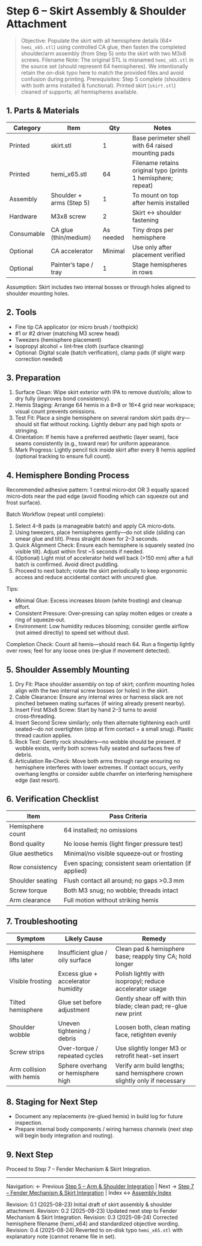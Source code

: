 # Step 6 – Skirt Assembly & Shoulder Attachment

> Objective: Populate the skirt with all hemisphere details (64× `hemi_x65.stl`) using controlled CA glue, then fasten the completed shoulder/arm assembly (from Step 5) onto the skirt with two M3x8 screws.
> Filename Note: The original STL is misnamed `hemi_x65.stl` in the source set (should represent 64 hemispheres). We intentionally retain the on-disk typo here to match the provided files and avoid confusion during printing.
> Prerequisites: Step 5 complete (shoulders with both arms installed & functional). Printed skirt (`skirt.stl`) cleaned of supports; all hemispheres available.

## 1. Parts & Materials

| Category | Item | Qty | Notes |
|----------|------|-----|-------|
| Printed | skirt.stl | 1 | Base perimeter shell with 64 raised mounting pads |
| Printed | hemi_x65.stl | 64 | Filename retains original typo (prints 1 hemisphere; repeat) |
| Assembly | Shoulder + arms (Step 5) | 1 | To mount on top after hemis installed |
| Hardware | M3x8 screw | 2 | Skirt ↔ shoulder fastening |
| Consumable | CA glue (thin/medium) | As needed | Tiny drops per hemisphere |
| Optional | CA accelerator | Minimal | Use only after placement verified |
| Optional | Painter’s tape / tray | 1 | Stage hemispheres in rows |

Assumption: Skirt includes two internal bosses or through holes aligned to shoulder mounting holes.

## 2. Tools

- Fine tip CA applicator (or micro brush / toothpick)
- #1 or #2 driver (matching M3 screw head)
- Tweezers (hemisphere placement)
- Isopropyl alcohol + lint‑free cloth (surface cleaning)
- Optional: Digital scale (batch verification), clamp pads (if slight warp correction needed)

## 3. Preparation

1. Surface Clean: Wipe skirt exterior with IPA to remove dust/oils; allow to dry fully (improves bond consistency).
2. Hemis Staging: Arrange 64 hemis in a 8×8 or 16×4 grid near workspace; visual count prevents omissions.
3. Test Fit: Place a single hemisphere on several random skirt pads dry—should sit flat without rocking. Lightly deburr any pad high spots or stringing.
4. Orientation: If hemis have a preferred aesthetic (layer seam), face seams consistently (e.g., toward rear) for uniform appearance.
5. Mark Progress: Lightly pencil tick inside skirt after every 8 hemis applied (optional tracking to ensure full count).

## 4. Hemisphere Bonding Process

Recommended adhesive pattern: 1 central micro‑dot OR 3 equally spaced micro‑dots near the pad edge (avoid flooding which can squeeze out and frost surface).

Batch Workflow (repeat until complete):

1. Select 4–8 pads (a manageable batch) and apply CA micro‑dots.
2. Using tweezers, place hemispheres gently—do not slide (sliding can smear glue and tilt). Press straight down for 2–3 seconds.
3. Quick Alignment Check: Ensure each hemisphere is squarely seated (no visible tilt). Adjust within first ~5 seconds if needed.
4. (Optional) Light mist of accelerator held well back (>150 mm) after a full batch is confirmed. Avoid direct puddling.
5. Proceed to next batch; rotate the skirt periodically to keep ergonomic access and reduce accidental contact with uncured glue.

Tips:

- Minimal Glue: Excess increases bloom (white frosting) and cleanup effort.
- Consistent Pressure: Over‑pressing can splay molten edges or create a ring of squeeze‑out.
- Environment: Low humidity reduces blooming; consider gentle airflow (not aimed directly) to speed set without dust.

Completion Check: Count all hemis—should reach 64. Run a fingertip lightly over rows; feel for any loose ones (re‑glue if movement detected).

## 5. Shoulder Assembly Mounting

1. Dry Fit: Place shoulder assembly on top of skirt; confirm mounting holes align with the two internal screw bosses (or holes) in the skirt.
2. Cable Clearance: Ensure any internal wires or harness slack are not pinched between mating surfaces (if wiring already present nearby).
3. Insert First M3x8 Screw: Start by hand 2–3 turns to avoid cross‑threading.
4. Insert Second Screw similarly; only then alternate tightening each until seated—do not overtighten (stop at firm contact + a small snug). Plastic thread caution applies.
5. Rock Test: Gently rock shoulders—no wobble should be present. If wobble exists, verify both screws fully seated and surfaces free of debris.
6. Articulation Re‑Check: Move both arms through range ensuring no hemisphere interferes with lower extremes. If contact occurs, verify overhang lengths or consider subtle chamfer on interfering hemisphere edge (last resort).

## 6. Verification Checklist

| Item | Pass Criteria |
|------|---------------|
| Hemisphere count | 64 installed; no omissions |
| Bond quality | No loose hemis (light finger pressure test) |
| Glue aesthetics | Minimal/no visible squeeze‑out or frosting |
| Row consistency | Even spacing; consistent seam orientation (if applied) |
| Shoulder seating | Flush contact all around; no gaps >0.3 mm |
| Screw torque | Both M3 snug; no wobble; threads intact |
| Arm clearance | Full motion without striking hemis |

## 7. Troubleshooting

| Symptom | Likely Cause | Remedy |
|---------|--------------|--------|
| Hemisphere lifts later | Insufficient glue / oily surface | Clean pad & hemisphere base; reapply tiny CA; hold longer |
| Visible frosting | Excess glue + accelerator humidity | Polish lightly with isopropyl; reduce accelerator usage |
| Tilted hemisphere | Glue set before adjustment | Gently shear off with thin blade; clean pad; re-glue new print |
| Shoulder wobble | Uneven tightening / debris | Loosen both, clean mating face, retighten evenly |
| Screw strips | Over-torque / repeated cycles | Use slightly longer M3 or retrofit heat-set insert |
| Arm collision with hemis | Sphere overhang or hemisphere high | Verify arm build lengths; sand hemisphere crown slightly only if necessary |

## 8. Staging for Next Step

- Document any replacements (re-glued hemis) in build log for future inspection.
- Prepare internal body components / wiring harness channels (next step will begin body integration and routing).

## 9. Next Step

Proceed to Step 7 – Fender Mechanism & Skirt Integration.

---
Navigation: ← Previous [Step 5 – Arm & Shoulder Integration](./step5_shoulders_arms.md) | Next → [Step 7 – Fender Mechanism & Skirt Integration](./step7_fender_mechanism.md) | Index ↔ [Assembly Index](./README.md)

Revision: 0.1 (2025-08-23) Initial draft of skirt assembly & shoulder attachment.
Revision: 0.2 (2025-08-23) Updated next step to Fender Mechanism & Skirt Integration.
Revision: 0.3 (2025-08-24) Corrected hemisphere filename (hemi_x64) and standardized objective wording.
Revision: 0.4 (2025-08-24) Reverted to on-disk typo `hemi_x65.stl` with explanatory note (cannot rename file in set).
